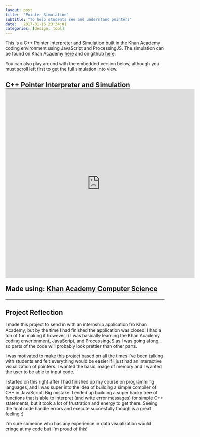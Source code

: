 ```yaml
---
layout: post
title:  "Pointer Simulation"
subtitle: "To help students see and understand pointers"
date:   2017-01-16 23:34:01
categories: [design, tool]
---
```


This is a C++ Pointer Interpreter and Simulation built in the Khan Academy coding environment using JavaScript and ProcessingJS. The simulation can be found on Khan Academy [here][khan-link] and on github [here][github-link].

You can also play around with the embedded version below, although you must scroll left first to get the full simulation into view. 

<h2><a href="https://www.khanacademy.org/computer-programming/c-pointer-interpreter-and-simulation/6482445789102080">C++ Pointer Interpreter and Simulation</a>


<iframe src="https://www.khanacademy.org/computer-programming/c-pointer-interpreter-and-simulation/6482445789102080/embedded?id=1515184737603-0.24619404917145404&amp;origin=http%3A%2F%2Flocalhost%3A4000&amp;buttons=no&amp;embed=yes&amp;editor=no&amp;author=no" frameborder="0" scrolling="no" style="border: 0px; width: 600px; height: 600px;"></iframe>

<p>Made using: <a href="http://www.khanacademy.org/computer-programming">Khan Academy Computer Science</a></p></h2>

---

## Project Reflection

I made this project to send in with an internship application fro Khan Academy, but by the time I had finished the application was closed! I had a ton of fun making it however :) I was basically learning the Khan Academy coding enverionment, JavaScript, and ProcessingJS as I was going along, so parts of the code will probably look prettier than other parts.

I was motivated to make this project based on all the times I've been talking with students and felt everything would be easier if I just had an interactive visualization of pointers. I wanted the basic image of memory and I wanted the user to be able to input code. 

I started on this right after I had finished up my course on programming languages, and I was super into the idea of building a simple compiler of C++ in JavaScript. Big mistake. I ended up building a super hacky tree of functions that is able to interpret (and write error messages) for simple C++ statements, but it took a lot of frustration and energy to get there. Seeing the final code handle errors and execute succesfully though is a great feeling :)

I'm sure someone who has any experience in data visualization would cringe at my code but I'm proud of this! 


[khan-link]: https://www.khanacademy.org/computer-programming/c-pointer-interpreter-and-simulation/6482445789102080
[github-link]:   https://github.com/sam-slate/Pointer-Simulation
[github-repo]:   https://github.com/sam-slate/TalmudPronounCounter
[fast-facts]: https://github.com/sam-slate/TalmudPronounCounter/raw/master/FastFacts.png?raw=true
[frequency]: https://github.com/sam-slate/TalmudPronounCounter/raw/master/graph.png?raw=true

